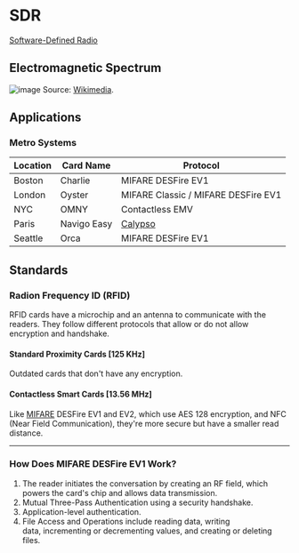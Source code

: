 # SDR
[Software-Defined Radio](https://en.wikipedia.org/wiki/Software-defined_radio)

## Electromagnetic Spectrum
![image](https://github.com/shehio/SDR/assets/4094464/d0c16fe7-4715-4467-8d09-47189fbae50c)
Source: [Wikimedia](https://en.wikipedia.org/wiki/Electromagnetic_spectrum).

## Applications

### Metro Systems
| Location | Card Name | Protocol |
|---|---|---|
| Boston | Charlie | MIFARE DESFire EV1 |
| London | Oyster | MIFARE Classic / MIFARE DESFire EV1 |
| NYC | OMNY | Contactless EMV |
| Paris | Navigo Easy | [Calypso](https://en.wikipedia.org/wiki/Calypso_(electronic_ticketing_system)) |
| Seattle | Orca | MIFARE DESFire EV1 |


## Standards
### Radion Frequency ID (RFID)
RFID cards have a microchip and an antenna to communicate with the readers. They follow different protocols that allow or do not allow encryption and handshake.

#### Standard Proximity Cards [125 KHz]
Outdated cards that don't have any encryption.

#### Contactless Smart Cards [13.56 MHz]
Like [MIFARE](https://en.wikipedia.org/wiki/MIFARE) DESFire EV1 and EV2, which use AES 128 encryption, and NFC (Near Field Communication), they're more secure but have a smaller read distance.


---
### How Does MIFARE DESFire EV1 Work?
1. The reader initiates the conversation by creating an RF field, which powers the card's chip and allows data transmission.
2. Mutual Three-Pass Authentication using a security handshake.
3. Application-level authentication.
4. File Access and Operations include reading data, writing data, incrementing or decrementing values, and creating or deleting files.
